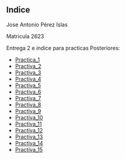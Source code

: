 ## Indice
Jose Antonio Pérez Islas

Matricula 2623

Entrega 2 e indice para practicas Posteriores:
- [Practica_1](/Proyecto_1/Script/Antonio_Perez.md)
- [Practiva_2](/Practica_2/)
- [Practiva_3](https://github.com/Antonio1886/Practica_3.3_Lenguaje_Inter.git)
- [Practiva_4](/Practica_4/)
- [Practiva_5](/Practica_5/)
- [Practiva_6](/Practica_6/)
- [Practiva_7](/Practica_7/)
- [Practiva_8](/Practica_8/)
- [Practiva_9](/Practica_9/)
- [Practiva_10](/Practica_10/)
- [Practiva_11](/Practica_11/)
- [Practiva_12](/Practica_12/)
- [Practiva_13](/Practica_13/)
- [Practiva_14](/Practica_14/)
- [Practiva_15](/Practica_15/)